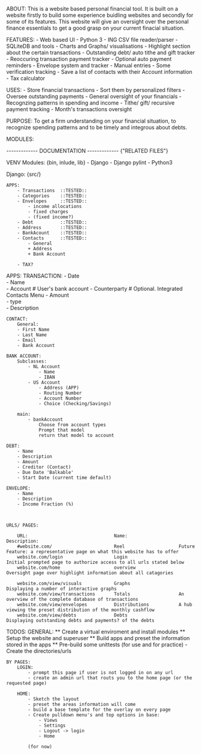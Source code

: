ABOUT:
This is a website based personal financial tool. It is built on a website firstly to build some experience buidling websites and secondly for some of its features. This website will give an oversight over the personal finance essentials to get a good grasp on your current finacial situation.

FEATURES:
    - Web based UI
    - Python 3
    - ING CSV file reader/parser
    - SQLiteDB and tools
    - Charts and Graphs/ visualisations
    - Highlight section about the certain transactions
    - Outstanding debt/ auto tithe and gift tracker
    - Reoccuring transaction payment tracker
    - Optional auto payment reminders
    - Envelope system and tracker
    - Manual entries
    - Some verification tracking
    - Save a list of contacts with their Account information
    - Tax calculator

USES:
    - Store financial transactions
    - Sort them by personalized filters
    - Oversee outstanding payments
    - General oversight of your financials
    - Recognzing patterns in spending and income
    - Tithe/ gift/ recursive payment tracking
    - Month's transactions oversight

PURPOSE:
    To get a firm understanding on your financial situation, to recognize spending patterns and to be timely and integrous about debts.

MODULES:

------------- DOCUMENTATION ------------- 
{"RELATED FILES"}

VENV Modules: {bin, inlude, lib}
    - Django
    - Django pylint
    - Python3

Django: {src/}

    APPS:
        - Transactions  ::TESTED::
        - Categories    ::TESTED::
        - Envelopes     ::TESTED::
            - income allocations
            - fixed charges
            - (fixed income?)
        - Debt          ::TESTED::
        - Address       ::TESTED::
        - BankAcount    ::TESTED::
        - Contacts      ::TESTED::
            - General
            + Address
            + Bank Account

        - TAX?

APPS:
    TRANSACTION:
        - Date	
        - Name	
        - Account	            # User's bank account
        - Counterparty	        # Optional. Integrated Contacts Menu
        - Amount	
        - type	
        - Description

    CONTACT:                
        General:                    
        - First Name                
        - Last Name                 
        - Email           
        - Bank Account          

    BANK ACCOUNT:
        Subclasses:
            - NL Account
                - Name
                - IBAN
            - US Account
                - Address (APP)
                - Routing Number
                - Account Number
                - Choice (Checking/Savings)

        main:
            - bankAccount
                Choose from account types
                Prompt that model
                return that model to account

    DEBT:
        - Name
        - Description
        - Amount
        - Creditor (Contact)
        - Due Date 'Balkable'
        - Start Date (current time default)

    ENVELOPE:
        - Name
        - Description
        - Income Fraction (%)



    URLS/ PAGES:

        URL:                                Name:                   Description:
        #website.com/                       Reel                    Future Feature: a representative page on what this website has to offer
        website.com/login                   Login                   Initial prompted page to authorize access to all urls stated below
        website.com/home                    overview                Oversight page over highlight information about all catagories

        website.com/view/visuals            Graphs                  Displaying a number of interactive graphs
        website.com/view/transactions       Totals                  An overview of the complete database of transactions
        website.com/view/envelopes          Distributions           A hub viewing the preset distribution of the monthly cashflow
        website.com/view/debts              Debts                   Displaying outstanding debts and payments? of the debts 
            

TODOS:
    GENERAL:
        ** Create a virtual enviroment and install modules
        ** Setup the website and superuser
        ** Build apps and preset the information stored in the apps
        ** Pre-build some unittests (for use and for practice)
        - Create the directories/urls

    BY PAGES:
        LOGIN:
            - prompt this page if user is not logged in on any url
            - create an admin url that routs you to the home page (or the requested page)
    
        HOME:
            - Sketch the layout
            - preset the areas information will come
            - build a base template for the overlay on every page
            - Create pulldown menu's and top options in base:
                - Views
                - Settings
                - Logout -> login
                - Home
            
            (for now)
        



                                            

